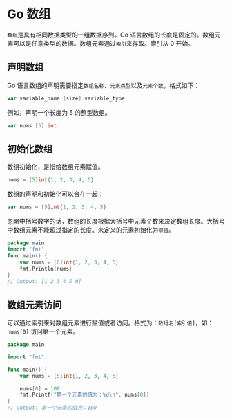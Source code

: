 # Go 数组

`数组`是具有相同数据类型的一组数据序列。Go 语言数组的长度是固定的。数组元素可以是任意类型的数据。数组元素通过`索引`来存取。索引从 0 开始。

## 声明数组

Go 语言数组的声明需要指定`数组名称`、`元素类型`以及`元素个数`。格式如下：

```go
var variable_name [size] variable_type
```

例如，声明一个长度为 5 的整型数组。

```go
var nums [5] int
```

## 初始化数组

数组初始化，是指给数组元素赋值。

```go
nums = [5]int{1, 2, 3, 4, 5}
```

数组的声明和初始化可以合在一起：

```go
var nums = [5]int{1, 2, 3, 4, 5}
```

忽略中括号数字的话，数组的长度根据大括号中元素个数来决定数组长度。大括号中数组元素不能超过指定的长度。未定义的元素初始化为`零值`。

```go
package main
import "fmt"
func main() {
	var nums = [6]int{1, 2, 3, 4, 5}
	fmt.Println(nums)
}
// Output: [1 2 3 4 5 0]
```

## 数组元素访问

可以通过索引来对数组元素进行赋值或者访问。格式为：`数组名[索引值]`，如：`nums[0]` 访问第一个元素。

```go
package main

import "fmt"

func main() {
	var nums = [5]int{1, 2, 3, 4, 5}

	nums[0] = 100
	fmt.Printf("第一个元素的值为：%d\n", nums[0])
}
// Output: 第一个元素的值为：100
```

